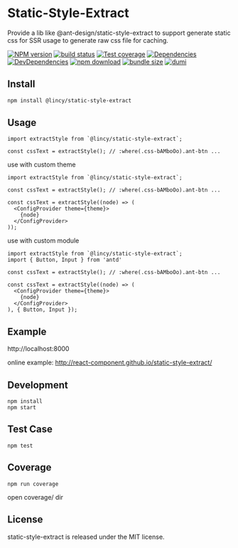 # Static-Style-Extract

Provide a lib like @ant-design/static-style-extract to support generate static css for SSR usage to generate raw css file for caching.

[![NPM version][npm-image]][npm-url] [![build status][github-actions-image]][github-actions-url] [![Test coverage][coveralls-image]][coveralls-url] [![Dependencies][david-image]][david-url] [![DevDependencies][david-dev-image]][david-dev-url] [![npm download][download-image]][download-url] [![bundle size][bundlephobia-image]][bundlephobia-url] [![dumi][dumi-image]][dumi-url]

[npm-image]: http://img.shields.io/npm/v/rc-trigger.svg?style=flat-square
[npm-url]: http://npmjs.org/package/rc-trigger
[github-actions-image]: https://github.com/react-component/trigger/workflows/CI/badge.svg
[github-actions-url]: https://github.com/react-component/trigger/actions
[circleci-image]: https://img.shields.io/circleci/react-component/trigger/master?style=flat-square
[circleci-url]: https://circleci.com/gh/react-component/trigger
[coveralls-image]: https://img.shields.io/coveralls/react-component/trigger.svg?style=flat-square
[coveralls-url]: https://coveralls.io/r/react-component/trigger?branch=master
[david-url]: https://david-dm.org/react-component/trigger
[david-image]: https://david-dm.org/react-component/trigger/status.svg?style=flat-square
[david-dev-url]: https://david-dm.org/react-component/trigger?type=dev
[david-dev-image]: https://david-dm.org/react-component/trigger/dev-status.svg?style=flat-square
[download-image]: https://img.shields.io/npm/dm/rc-trigger.svg?style=flat-square
[download-url]: https://npmjs.org/package/rc-trigger
[bundlephobia-url]: https://bundlephobia.com/result?p=rc-trigger
[bundlephobia-image]: https://badgen.net/bundlephobia/minzip/rc-trigger
[dumi-image]: https://img.shields.io/badge/docs%20by-dumi-blue?style=flat-square
[dumi-url]: https://github.com/umijs/dumi

## Install

```bash
npm install @lincy/static-style-extract
```

## Usage

```tsx | pure
import extractStyle from `@lincy/static-style-extract`;

const cssText = extractStyle(); // :where(.css-bAMboOo).ant-btn ...

```

use with custom theme

```tsx | pure
import extractStyle from `@lincy/static-style-extract`;

const cssText = extractStyle(); // :where(.css-bAMboOo).ant-btn ...

const cssText = extractStyle((node) => (
  <ConfigProvider theme={theme}>
    {node}
  </ConfigProvider>
));
```

use with custom module

```tsx | pure
import extractStyle from `@lincy/static-style-extract`;
import { Button, Input } from 'antd'

const cssText = extractStyle(); // :where(.css-bAMboOo).ant-btn ...

const cssText = extractStyle((node) => (
  <ConfigProvider theme={theme}>
    {node}
  </ConfigProvider>
), { Button, Input });
```

## Example

http://localhost:8000

online example: http://react-component.github.io/static-style-extract/

## Development

```
npm install
npm start
```

## Test Case

```
npm test
```

## Coverage

```
npm run coverage
```

open coverage/ dir

## License

static-style-extract is released under the MIT license.
